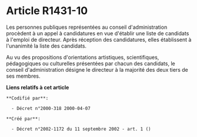 # Article R1431-10

Les personnes publiques représentées au conseil d'administration procèdent à un appel à candidatures en vue d'établir une
liste de candidats à l'emploi de directeur. Après réception des candidatures, elles établissent à l'unanimité la liste des
candidats.

Au vu des propositions d'orientations artistiques, scientifiques, pédagogiques ou culturelles présentées par chacun des
candidats, le conseil d'administration désigne le directeur à la majorité des deux tiers de ses membres.

**Liens relatifs à cet article**

	**Codifié par**:

	  - Décret n°2000-318 2000-04-07

	**Créé par**:

	  - Décret n°2002-1172 du 11 septembre 2002 - art. 1 ()
